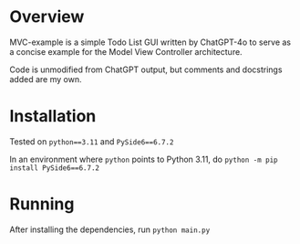 # Overview

MVC-example is a simple Todo List GUI written by ChatGPT-4o to serve as a concise example for the Model View Controller architecture.

Code is unmodified from ChatGPT output, but comments and docstrings added are my own.

# Installation

Tested on `python==3.11` and `PySide6==6.7.2`

In an environment where `python` points to Python 3.11, do `python -m pip install PySide6==6.7.2`
# Running

After installing the dependencies, run `python main.py`
